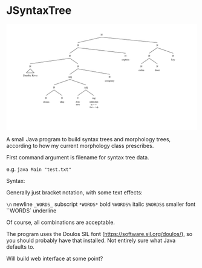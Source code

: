 # JSyntaxTree

![Output](/output_image.png)

A small Java program to build syntax trees and morphology trees, according to how my current morphology class prescribes.

First command argument is filename for syntax tree data.

e.g. `java Main "test.txt"`

Syntax:

Generally just bracket notation, with some text effects:

`\n` newline
`_WORDS_` subscript
`*WORDS*` bold
`%WORDS%` italic
`$WORDS$` smaller font
``WORDS` underline

Of course, all combinations are acceptable.

The program uses the Doulos SIL font (https://software.sil.org/doulos/), so you should probably have that installed. Not entirely sure what Java defaults to.

Will build web interface at some point?